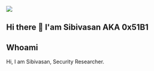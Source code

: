 
<a href="https://x.com/sibivasan"><img align="center" src="https://giphy.com/clips/CARRB-military-national-guard-army-QHeKjbb7lnRDKjWbWT"/></a>


## Hi there 👋 I'am Sibivasan AKA 0x51B1


## Whoami

Hi, I am Sibivasan, Security Researcher.





<!--
**sibivasanM/sibivasanM** is a ✨ _special_ ✨ repository because its `README.md` (this file) appears on your GitHub profile.

Here are some ideas to get you started:

- 🔭 I’m currently working on ...
- 🌱 I’m currently learning ...
- 👯 I’m looking to collaborate on ...
- 🤔 I’m looking for help with ...
- 💬 Ask me about ...
- 📫 How to reach me: ...
- 😄 Pronouns: ...
- ⚡ Fun fact: ...
-->
